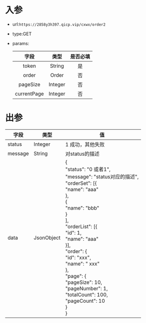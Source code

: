 # 入参

* url:```https://2858y3h397.qicp.vip/cxwx/order2```

* type:GET

* params:

  

  |    字段     |  类型   | 是否必填 |
  | :---------: | :-----: | :------: |
  |    token    | String  |    是    |
  |    order    |  Order  |    否    |
  |  pageSize   | Integer |    否    |
  | currentPage | Integer |    否    |

# 出参

| 字段    | 类型       | 值                                                           |
| ------- | ---------- | ------------------------------------------------------------ |
| status  | Integer    | 1 成功，其他失败                                             |
| message | String     | 对status的描述                                               |
| data    | JsonObject | {<br/>	"status": "0 或者1",<br/>	"message": "status对应的描述",<br/>	"orderSet": [{<br/>			"name": "aaa"<br/>		},<br/>		{<br/>			"name": "bbb"<br/>		}<br/>	],<br/>	"orderList": [{<br/>		"id": 1,<br/>		"name": "aaa"<br/>	}],<br/>	"order": {<br/>		"id": "xxx",<br/>		"name": " xxx"<br/>	},<br/>	"page": {<br/>		"pageSize": 10,<br/>		"pageNumber": 1,<br/>		"totalCount": 100,<br/>		"pageCount": 10<br/>	}<br/>} |

